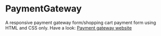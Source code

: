 # PaymentGateway
A responsive payment gateway form/shopping cart payment form using HTML and CSS only.
Have a look: [Payment gateway website](https://nishanrupesh.github.io/PaymentGateway/)
